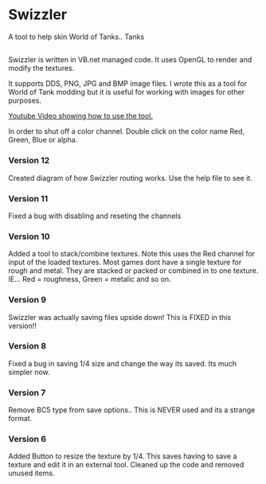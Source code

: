 # Swizzler
A tool to help skin World of Tanks.. Tanks

##
Swizzler is written in VB.net managed code.
It uses OpenGL to render and modify the textures.

It supports DDS, PNG, JPG and BMP image files.
I wrote this as a tool for World of Tank modding but it is useful for working with images for other purposes.


<a href="https://youtu.be/1HXSy-03OJA">Youtube Video showing how to use the tool. </a>

In order to shut off a color channel.
Double click on the color name Red, Green, Blue or alpha.

### Version 12
Created diagram of how Swizzler routing works.
Use the help file to see it.

### Version 11
Fixed a bug with disabling and reseting the channels

### Version 10
Added a tool to stack/combine textures.
Note this uses the Red channel for input of the loaded textures.
Most games dont have a single texture for rough and metal. They are stacked or packed or combined in to one texture.
IE... Red = roughness, Green = metalic and so on.

### Version 9
Swizzler was actually saving files upside down!
This is FIXED in this version!!

### Version 8
Fixed a bug in saving 1/4 size and change the way its saved. Its much simpler now.

### Version 7
Remove BC5 type from save options.. This is NEVER used and its a strange format.

### Version 6
Added Button to resize the texture by 1/4. This saves having to save a texture and edit it in an external tool.
Cleaned up the code and removed unused items.